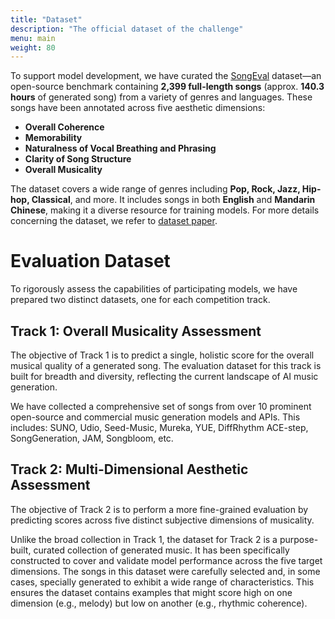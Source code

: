 ```yaml
---
title: "Dataset"
description: "The official dataset of the challenge"
menu: main
weight: 80
---
```


To support model development, we have curated the [SongEval](https://huggingface.co/datasets/ASLP-lab/SongEval) dataset—an open-source benchmark containing **2,399 full-length songs** (approx. **140.3 hours** of generated song) from a variety of genres and languages. These songs have been annotated across five aesthetic dimensions:
- **Overall Coherence**
- **Memorability**
- **Naturalness of Vocal Breathing and Phrasing**
- **Clarity of Song Structure**
- **Overall Musicality**

The dataset covers a wide range of genres including **Pop, Rock, Jazz, Hip-hop, Classical**, and more. It includes songs in both **English** and **Mandarin Chinese**, making it a diverse resource for training models. For more details concerning the dataset, we refer to [dataset paper](https://arxiv.org/pdf/2505.10793).

# Evaluation Dataset

To rigorously assess the capabilities of participating models, we have prepared two distinct datasets, one for each competition track. 

## Track 1: Overall Musicality Assessment

The objective of Track 1 is to predict a single, holistic score for the overall musical quality of a generated song. The evaluation dataset for this track is built for breadth and diversity, reflecting the current landscape of AI music generation. 

We have collected a comprehensive set of songs from over 10 prominent open-source and commercial music generation models and APIs. This includes: SUNO, Udio, Seed-Music, Mureka, YUE, DiffRhythm ACE-step, SongGeneration, JAM, Songbloom, etc.


## Track 2: Multi-Dimensional Aesthetic Assessment

The objective of Track 2 is to perform a more fine-grained evaluation by predicting scores across five distinct subjective dimensions of musicality.

Unlike the broad collection in Track 1, the dataset for Track 2 is a purpose-built, curated collection of generated music. It has been specifically constructed to cover and validate model performance across the five target dimensions. The songs in this dataset were carefully selected and, in some cases, specially generated to exhibit a wide range of characteristics. This ensures the dataset contains examples that might score high on one dimension (e.g., melody) but low on another (e.g., rhythmic coherence).

